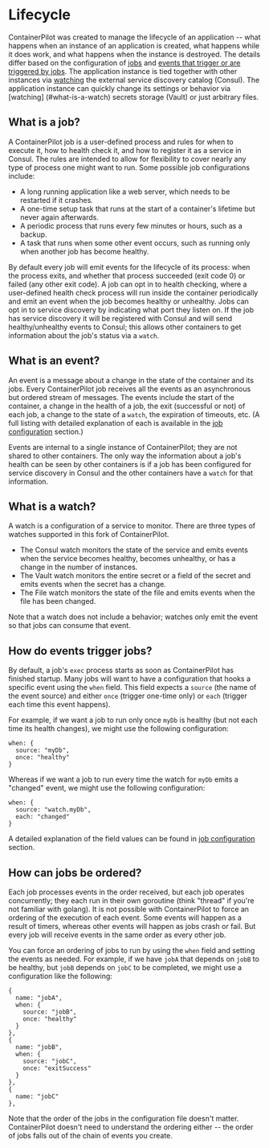 # Lifecycle

ContainerPilot was created to manage the lifecycle of an application -- what happens when an instance of an application is created, what happens while it does work, and what happens when the instance is destroyed. The details differ based on the configuration of [jobs](#what-is-a-job) and [events that trigger or are triggered by jobs](#what-is-an-event). The application instance is tied together with other instances via [watching](#what-is-a-watch) the external service discovery catalog (Consul). The application instance can quickly change its settings or behavior via [watching] (#what-is-a-watch) secrets storage (Vault) or just arbitrary files.


## What is a job?

A ContainerPilot job is a user-defined process and rules for when to execute it, how to health check it, and how to register it as a service in Consul. The rules are intended to allow for flexibility to cover nearly any type of process one might want to run. Some possible job configurations include:

- A long running application like a web server, which needs to be restarted if it crashes.
- A one-time setup task that runs at the start of a container's lifetime but never again afterwards.
- A periodic process that runs every few minutes or hours, such as a backup.
- A task that runs when some other event occurs, such as running only when another job has become healthy.

By default every job will emit events for the lifecycle of its process: when the process exits, and whether that process succeeded (exit code 0) or failed (any other exit code). A job can opt in to health checking, where a user-defined health check process will run inside the container periodically and emit an event when the job becomes healthy or unhealthy. Jobs can opt in to service discovery by indicating what port they listen on. If the job has service discovery it will be registered with Consul and will send healthy/unhealthy events to Consul; this allows other containers to get information about the job's status via a `watch`.


## What is an event?

An event is a message about a change in the state of the container and its jobs. Every ContainerPilot job receives all the events as an asynchronous but ordered stream of messages. The events include the start of the container, a change in the health of a job, the exit (successful or not) of each job, a change to the state of a `watch`, the expiration of timeouts, etc. (A full listing with detailed explanation of each is available in the [job configuration](./30-configuration/34-jobs.md) section.)

Events are internal to a single instance of ContainerPilot; they are not shared to other containers. The only way the information about a job's health can be seen by other containers is if a job has been configured for service discovery in Consul and the other containers have a `watch` for that information.


## What is a watch?

A watch is a configuration of a service to monitor. There are three types of watches supported in this fork of ContainerPilot.
- The Consul watch monitors the state of the service and emits events when the service becomes healthy, becomes unhealthy, or has a change in the number of instances.
- The Vault watch monitors the entire secret or a field of the secret and emits events when the secret has a change.
- The File watch monitors the state of the file and emits events when the file has been changed.

Note that a watch does not include a behavior; watches only emit the event so that jobs can consume that event.


## How do events trigger jobs?

By default, a job's `exec` process starts as soon as ContainerPilot has finished startup. Many jobs will want to have a configuration that hooks a specific event using the `when` field. This field expects a `source` (the name of the event source) and either `once` (trigger one-time only) or `each` (trigger each time this event happens).

For example, if we want a job to run only once `myDb` is healthy (but not each time its health changes), we might use the following configuration:

```json5
when: {
  source: "myDb",
  once: "healthy"
}
```

Whereas if we want a job to run every time the watch for `myDb` emits a "changed" event, we might use the following configuration:

```json5
when: {
  source: "watch.myDb",
  each: "changed"
}
```

A detailed explanation of the field values can be found in [job configuration](./30-configuration.md/32-jobs.md) section.


## How can jobs be ordered?

Each job processes events in the order received, but each job operates concurrently; they each run in their own goroutine (think "thread" if you're not familiar with golang). It is not possible with ContainerPilot to force an ordering of the execution of each event. Some events will happen as a result of timers, whereas other events will happen as jobs crash or fail. But every job will receive events in the same order as every other job.

You can force an ordering of jobs to run by using the `when` field and setting the events as needed. For example, if we have `jobA` that depends on `jobB` to be healthy, but `jobB` depends on `jobC` to be completed, we might use a configuration like the following:

```json5
{
  name: "jobA",
  when: {
    source: "jobB",
    once: "healthy"
  }
},
{
  name: "jobB",
  when: {
    source: "jobC",
    once: "exitSuccess"
  }
},
{
  name: "jobC"
},
```

Note that the order of the jobs in the configuration file doesn't matter. ContainerPilot doesn't need to understand the ordering either -- the order of jobs falls out of the chain of events you create.
